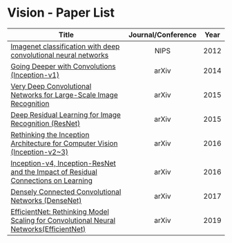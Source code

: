 # Vision - Paper List

|Title|Journal/Conference|Year|
|---|:---:|---|
|[Imagenet classification with deep convolutional neural networks](https://github.com/CKtrace/Research-Paper-Review/tree/main/Vision/Alexnet)|NIPS|2012|
|[Going Deeper with Convolutions (Inception-v1)](https://github.com/CKtrace/Research-Paper-Review/tree/main/Vision/GoogLeNet)|arXiv|2014|
|[Very Deep Convolutional Networks for Large-Scale Image Recognition](https://github.com/CKtrace/Research-Paper-Review/tree/main/Vision/VGGNet)|arXiv|2015|
|[Deep Residual Learning for Image Recognition (ResNet)]()|arXiv|2015|
|[Rethinking the Inception Architecture for Computer Vision (Inception-v2~3)]()|arXiv|2016|
|[Inception-v4, Inception-ResNet and the Impact of Residual Connections on Learning]()|arXiv|2016|
|[Densely Connected Convolutional Networks (DenseNet)]()|arXiv|2017|
|[EfficientNet: Rethinking Model Scaling for Convolutional Neural Networks(EfficientNet)]()|arXiv|2019|

